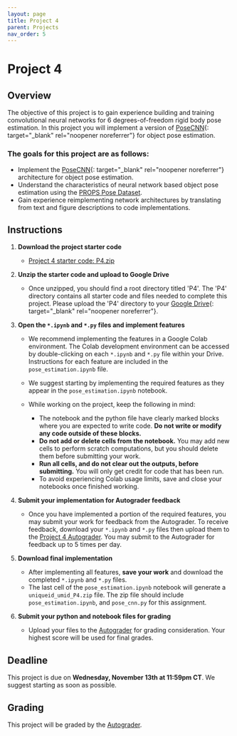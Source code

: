 ```yaml
---
layout: page
title: Project 4
parent: Projects
nav_order: 5
---
```

 
# Project 4

## Overview
The objective of this project is to gain experience building and training convolutional neural networks for 6 degrees-of-freedom rigid body pose estimation. In this project you will implement a version of [PoseCNN](https://arxiv.org/abs/1711.00199){: target="_blank" rel="noopener noreferrer"} for object pose estimation.

### The goals for this project are as follows:
 - Implement the [PoseCNN](https://arxiv.org/abs/1711.00199){: target="_blank" rel="noopener noreferrer"} architecture for object pose estimation.
 - Understand the characteristics of neural network based object pose estimation using the [PROPS Pose Dataset](/CSCI5980-F24-DeepRob/datasets/props-pose/).
 - Gain experience reimplementing network architectures by translating from text and figure descriptions to code implementations.


## Instructions

1. <b>Download the project starter code</b>
    - [Project 4 starter code: P4.zip](https://drive.google.com/file/d/1JW7XMXlClBwfwYs2jTcjjQE-vHaVsyY0/view?usp=sharing)

2. <b>Unzip the starter code and upload to Google Drive</b>
    - Once unzipped, you should find a root directory titled 'P4'. The 'P4' directory contains all starter code and files needed to complete this project. Please upload the 'P4' directory to your [Google Drive](https://drive.google.com/){: target="_blank" rel="noopener noreferrer"}.

3. <b>Open the `*.ipynb` and `*.py` files and implement features</b>
    - We recommend implementing the features in a Google Colab environment. The Colab development environment can be accessed by double-clicking on each `*.ipynb` and `*.py` file within your Drive. Instructions for each feature are included in the `pose_estimation.ipynb` file.

    - We suggest starting by implementing the required features as they appear in the `pose_estimation.ipynb` notebook.

    - While working on the project, keep the following in mind:

        - The notebook and the python file have clearly marked blocks where you are expected to write code. <b>Do not write or modify any code outside of these blocks.</b>
        - <b>Do not add or delete cells from the notebook.</b> You may add new cells to perform scratch computations, but you should delete them before submitting your work.
        - <b>Run all cells, and do not clear out the outputs, before submitting.</b> You will only get credit for code that has been run.
        - To avoid experiencing Colab usage limits, save and close your notebooks once finished working.

4. <b>Submit your implementation for Autograder feedback</b>
	- Once you have implemented a portion of the required features, you may submit your work for feedback from the Autograder. To receive feedback, download your `*.ipynb` and `*.py` files then upload them to the [Project 4 Autograder](https://cse-ag-csci5980.cs.umn.edu/web/project/9). You may submit to the Autograder for feedback up to 5 times per day.

5. <b>Download final implementation</b>
    - After implementing all features, <b>save your work</b> and download the completed `*.ipynb` and `*.py` files. 
    - The last cell of the `pose_estimation.ipynb` notebook will generate a `uniqueid_umid_P4.zip` file. The zip file should include `pose_estimation.ipynb`, and `pose_cnn.py` for this assignment.

6. <b>Submit your python and notebook files for grading</b>
    - Upload your files to the [Autograder](https://cse-ag-csci5980.cs.umn.edu/web/project/9) for grading consideration. Your highest score will be used for final grades.

## Deadline

This project is due on <b>Wednesday, November 13th at 11:59pm CT</b>. We suggest starting as soon as possible.

## Grading

This project will be graded by the [Autograder](https://cse-ag-csci5980.cs.umn.edu/web/project/4).
